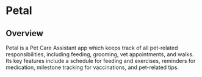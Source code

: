 # Petal

## Overview
Petal is a Pet Care Assistant app which keeps track of all pet-related responsibilities, including feeding, grooming, vet appointments, and walks.<br />
Its key features include a schedule for feeding and exercises, reminders for medication, milestone tracking for vaccinations, and pet-related tips.
